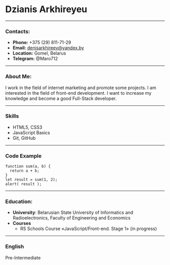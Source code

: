 
# Dzianis Arkhireyeu
---
### Contacts:

*  **Phone:** +375 (29) 811-71-29
*  **Email:** denisarkhireev@yandex.by
*  **Location:** Gomel, Belarus
*  **Telegram:** @Maro712 
---
### About Me:

I work in the field of internet marketing and promote some projects. I am interested in the field of front-end development. I want to increase my knowledge and become a good Full-Stack developer.

---
### Skills
* HTML5, CSS3
* JavaScript Basics
* Git, GitHub
---
### Code Example

```
function sum(a, b) {
  return a + b;
}
let result = sum(1, 2);
alert( result ); 
```
---
### Education:
* **University**: Belarusian State University of Informatics and Radioelectronics, 	Faculty of Engineering and Economics
* **Courses**
    * RS Schools Course «JavaScript/Front-end. Stage 1» (in progress)
---
### English
Pre-Intermediate
